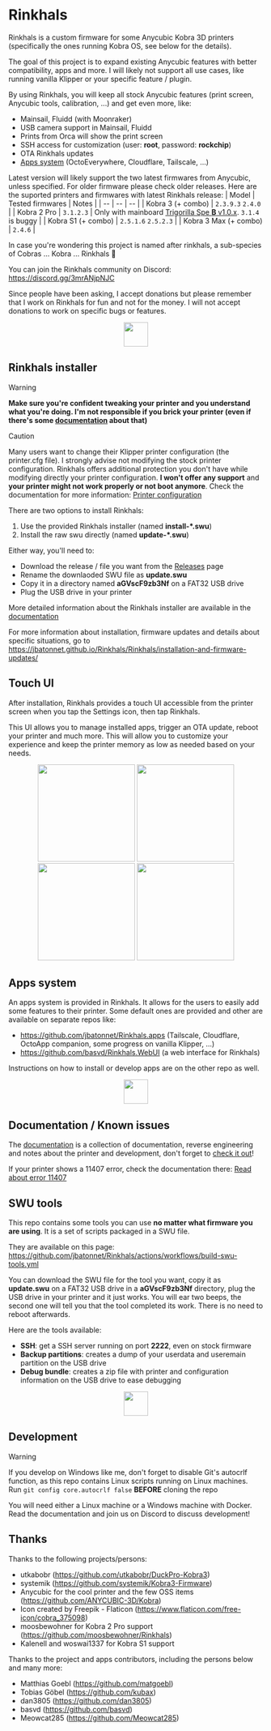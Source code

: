 # Rinkhals

Rinkhals is a custom firmware for some Anycubic Kobra 3D printers (specifically the ones running Kobra OS, see below for the details).

The goal of this project is to expand existing Anycubic features with better compatibility, apps and more.
I will likely not support all use cases, like running vanilla Klipper or your specific feature / plugin.

By using Rinkhals, you will keep all stock Anycubic features (print screen, Anycubic tools, calibration, ...) and get even more, like:
- Mainsail, Fluidd (with Moonraker)
- USB camera support in Mainsail, Fluidd
- Prints from Orca will show the print screen
- SSH access for customization (user: **root**, password: **rockchip**)
- OTA Rinkhals updates
- [Apps system](https://github.com/jbatonnet/Rinkhals.apps) (OctoEverywhere, Cloudflare, Tailscale, ...)

Latest version will likely support the two latest firmwares from Anycubic, unless specified. For older firmware please check older releases.
Here are the suported printers and firmwares with latest Rinkhals release:
| Model  | Tested firmwares | Notes |
| -- | -- | -- |
| Kobra 3 (+ combo) | `2.3.9.3` `2.4.0` |
| Kobra 2 Pro | `3.1.2.3` | Only with mainboard [Trigorilla Spe **B** v1.0.x](https://1coderookie.github.io/Kobra2ProInsights/hardware/mainboard/#trigorilla_spe_b_v10x-stock-new-revision). `3.1.4` is buggy |
| Kobra S1 (+ combo) | `2.5.1.6` `2.5.2.3` |
| Kobra 3 Max (+ combo) | `2.4.6` |

In case you're wondering this project is named after rinkhals, a sub-species of Cobras ... Kobra ... Rinkhals 👏

You can join the Rinkhals community on Discord: https://discord.gg/3mrANjpNJC

Since people have been asking, I accept donations but please remember that I work on Rinkhals for fun and not for the money. I will not accept donations to work on specific bugs or features.


<p align="center">
    <img width="48" src="https://github.com/jbatonnet/Rinkhals/blob/master/icon.png?raw=true" />
</p>


## Rinkhals installer

> [!WARNING]
> **Make sure you're confident tweaking your printer and you understand what you're doing. I'm not responsible if you brick your printer (even if there's some [documentation](https://jbatonnet.github.io/Rinkhals/Kobra%20Printers/recover-boot-issues/) about that)**

> [!CAUTION]
> Many users want to change their Klipper printer configuration (the printer.cfg file). I strongly advise not modifying the stock printer configuration. Rinkhals offers additional protection you don't have while modifying directly your printer configuration. **I won't offer any support** and **your printer might not work properly or not boot anymore**. Check the documentation for more information: [Printer configuration](https://jbatonnet.github.io/Rinkhals/Rinkhals/printer-configuration/)

There are two options to install Rinkhals:
1. Use the provided Rinkhals installer (named **install-*.swu**)
2. Install the raw swu directly (named **update-*.swu**)

Either way, you'll need to:
- Download the release / file you want from the [Releases](https://github.com/jbatonnet/Rinkhals/releases) page
- Rename the downlaoded SWU file as **update.swu**
- Copy it in a directory named **aGVscF9zb3Nf** on a FAT32 USB drive
- Plug the USB drive in your printer

More detailed information about the Rinkhals installer are available in the [documentation](https://jbatonnet.github.io/Rinkhals/Rinkhals/rinkhals-installer/)

For more information about installation, firmware updates and details about specific situations, go to https://jbatonnet.github.io/Rinkhals/Rinkhals/installation-and-firmware-updates/


## Touch UI

After installation, Rinkhals provides a touch UI accessible from the printer screen when you tap the Settings icon, then tap Rinkhals.

This UI allows you to manage installed apps, trigger an OTA update, reboot your printer and much more. This will allow you to customize your experience and keep the printer memory as low as needed based on your needs.

<p align="center">
    <!-- <img width="192" src="./.github/images/screenshot-settings.png"> -->
    <img width="192" src="./.github/images/screenshot-rinkhals-main.png">
    <img width="192" src="./.github/images/screenshot-rinkhals-apps.png">
    <img width="192" src="./.github/images/screenshot-rinkhals-app.png">
    <img width="192" src="./.github/images/screenshot-rinkhals-ota.png">
    <!-- <img width="192" src="./.github/images/screenshot-rinkhals-advanced.png"> -->
</p>

## Apps system

An apps system is provided in Rinkhals. It allows for the users to easily add some features to their printer. Some default ones are provided and other are available on separate repos like:
- https://github.com/jbatonnet/Rinkhals.apps (Tailscale, Cloudflare, OctoApp companion, some progress on vanilla Klipper, ...)
- https://github.com/basvd/Rinkhals.WebUI (a web interface for Rinkhals)

Instructions on how to install or develop apps are on the other repo as well.


<p align="center">
    <img width="48" src="https://github.com/jbatonnet/Rinkhals/blob/master/icon.png?raw=true" />
</p>


## Documentation / Known issues

The [documentation](https://jbatonnet.github.io/Rinkhals) is a collection of documentation, reverse engineering and notes about the printer and development, don't forget to [check it out](https://jbatonnet.github.io/Rinkhals)!

If your printer shows a 11407 error, check the documentation there: [Read about error 11407](https://jbatonnet.github.io/Rinkhals/Rinkhals/faq/#my-printer-is-stuck-with-error-11407)

## SWU tools

This repo contains some tools you can use **no matter what firmware you are using**. It is a set of scripts packaged in a SWU file.

They are available on this page: https://github.com/jbatonnet/Rinkhals/actions/workflows/build-swu-tools.yml

You can download the SWU file for the tool you want, copy it as **update.swu** on a FAT32 USB drive in a **aGVscF9zb3Nf** directory, plug the USB drive in your printer and it just works.
You will ear two beeps, the second one will tell you that the tool completed its work. There is no need to reboot afterwards.

Here are the tools available:
- **SSH**: get a SSH server running on port **2222**, even on stock firmware
- **Backup partitions**: creates a dump of your userdata and useremain partition on the USB drive
- **Debug bundle**: creates a zip file with printer and configuration information on the USB drive to ease debugging

<p align="center">
    <img width="48" src="https://github.com/jbatonnet/Rinkhals/blob/master/icon.png?raw=true" />
</p>


## Development

> [!WARNING]
> If you develop on Windows like me, don't forget to disable Git's autocrlf function, as this repo contains Linux scripts running on Linux machines.<br />
> Run `git config core.autocrlf false` **BEFORE** cloning the repo

You will need either a Linux machine or a Windows machine with Docker.
Read the documentation and join us on Discord to discuss development!


## Thanks

Thanks to the following projects/persons:
- utkabobr (https://github.com/utkabobr/DuckPro-Kobra3)
- systemik (https://github.com/systemik/Kobra3-Firmware)
- Anycubic for the cool printer and the few OSS items (https://github.com/ANYCUBIC-3D/Kobra)
- Icon created by Freepik - Flaticon (https://www.flaticon.com/free-icon/cobra_375098)
- moosbewohner for Kobra 2 Pro support (https://github.com/moosbewohner/Rinkhals)
- Kalenell and woswai1337 for Kobra S1 support

Thanks to the project and apps contributors, including the persons below and many more:
- Matthias Goebl (https://github.com/matgoebl)
- Tobias Göbel (https://github.com/kubax)
- dan3805 (https://github.com/dan3805)
- basvd (https://github.com/basvd)
- Meowcat285 (https://github.com/Meowcat285)
